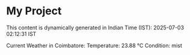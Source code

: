 # My Project

This content is dynamically generated in Indian Time (IST): 2025-07-03 02:12:31 IST


Current Weather in Coimbatore:
Temperature: 23.88 °C
Condition: mist
